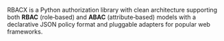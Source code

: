 
RBACX is a Python authorization library with clean architecture supporting both **RBAC** (role‑based) and **ABAC** (attribute‑based) models with a declarative JSON policy format and pluggable adapters for popular web frameworks.
